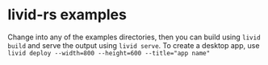 # livid-rs examples

Change into any of the examples directories, then you can build using `livid build` and serve the output using `livid serve`.
To create a desktop app, use `livid deploy --width=800 --height=600 --title="app name"`